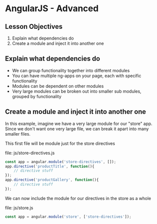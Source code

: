 # AngularJS - Advanced

## Lesson Objectives

1. Explain what dependencies do
1. Create a module and inject it into another one

## Explain what dependencies do

- We can group functionality together into different modules
- You can have multiple ng-apps on your page, each with specific functionality
- Modules can be dependent on other modules
- Very large modules can be broken out into smaller sub modules, grouped by functionality

## Create a module and inject it into another one

In this example, imagine we have a very large module for our "store" app.  Since we don't want one very large file, we can break it apart into many smaller files.

This first file will be module just for the store directives

file: js/store-directives.js
```javascript
const app = angular.module('store-directives', []);
app.directive('productTitle', function(){
	// directive stuff
});
app.directive('productGallery', function(){
	// directive stuff
});
```

We can now include the module for our directives in the store as a whole

file: js/store.js
```javascript
const app = angular.module('store', ['store-directives']);
```
